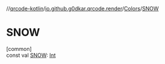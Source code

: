 //[qrcode-kotlin](../../../index.md)/[io.github.g0dkar.qrcode.render](../index.md)/[Colors](index.md)/[SNOW](-s-n-o-w.md)

# SNOW

[common]\
const val [SNOW](-s-n-o-w.md): [Int](https://kotlinlang.org/api/latest/jvm/stdlib/kotlin/-int/index.html)
